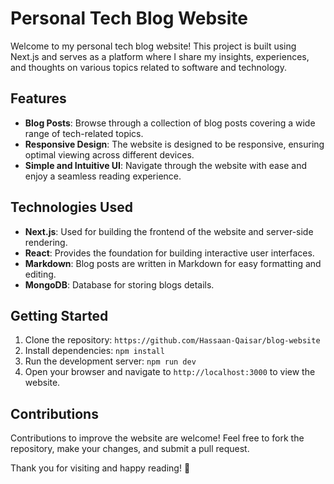 # Personal Tech Blog Website

Welcome to my personal tech blog website! This project is built using Next.js and serves as a platform where I share my insights, experiences, and thoughts on various topics related to software and technology.

## Features

- **Blog Posts**: Browse through a collection of blog posts covering a wide range of tech-related topics.
- **Responsive Design**: The website is designed to be responsive, ensuring optimal viewing across different devices.
- **Simple and Intuitive UI**: Navigate through the website with ease and enjoy a seamless reading experience.

## Technologies Used

- **Next.js**: Used for building the frontend of the website and server-side rendering.
- **React**: Provides the foundation for building interactive user interfaces.
- **Markdown**: Blog posts are written in Markdown for easy formatting and editing.
- **MongoDB**: Database for storing blogs details.

## Getting Started

1. Clone the repository: `https://github.com/Hassaan-Qaisar/blog-website`
2. Install dependencies: `npm install`
3. Run the development server: `npm run dev`
4. Open your browser and navigate to `http://localhost:3000` to view the website.

## Contributions

Contributions to improve the website are welcome! Feel free to fork the repository, make your changes, and submit a pull request.

Thank you for visiting and happy reading! 🚀

